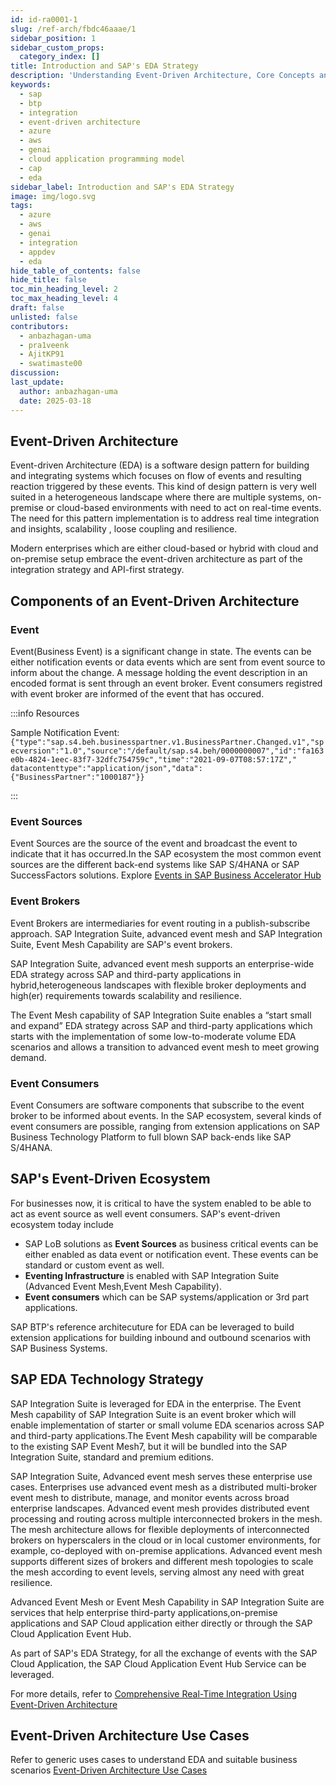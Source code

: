 ```yaml
---
id: id-ra0001-1
slug: /ref-arch/fbdc46aaae/1
sidebar_position: 1
sidebar_custom_props:
  category_index: []
title: Introduction and SAP's EDA Strategy
description: 'Understanding Event-Driven Architecture, Core Concepts and Building Blocks.'
keywords:
  - sap
  - btp
  - integration
  - event-driven architecture
  - azure
  - aws
  - genai
  - cloud application programming model
  - cap
  - eda
sidebar_label: Introduction and SAP's EDA Strategy
image: img/logo.svg
tags:
  - azure
  - aws
  - genai
  - integration
  - appdev
  - eda
hide_table_of_contents: false
hide_title: false
toc_min_heading_level: 2
toc_max_heading_level: 4
draft: false
unlisted: false
contributors:
  - anbazhagan-uma
  - pra1veenk
  - AjitKP91
  - swatimaste00
discussion: 
last_update:
  author: anbazhagan-uma
  date: 2025-03-18
---
```


## Event-Driven Architecture

Event-driven Architecture (EDA) is a software design pattern for building and integrating systems which focuses on flow of events and resulting reaction triggered by these events. This kind of design pattern is very well suited in a heterogeneous landscape where there are multiple systems, on-premise or cloud-based environments with need to act on real-time events. The need for this pattern implementation is to address real time integration and insights, scalability , loose coupling and resilience.

Modern enterprises which are either cloud-based or hybrid with cloud and on-premise setup embrace the event-driven architecture as part of the integration strategy and API-first strategy. 

## Components of an Event-Driven Architecture

### Event
Event(Business Event) is a significant change in state. The events can be either notification events or data events which are sent from event source to inform about the change. A message holding the event description in an encoded format is sent through an event broker. Event consumers registred with event broker are informed of the event that has occured.

:::info Resources

Sample Notification Event: 
```{"type":"sap.s4.beh.businesspartner.v1.BusinessPartner.Changed.v1","specversion":"1.0","source":"/default/sap.s4.beh/0000000007","id":"fa163e0b-4824-1eec-83f7-32dfc754759c","time":"2021-09-07T08:57:17Z"," datacontenttype":"application/json","data":{"BusinessPartner":"1000187"}}```

:::

### Event Sources
Event Sources are the source of the event and broadcast the event to indicate that it has occurred.In the SAP ecosystem the most common event sources are the different back-end systems like SAP S/4HANA or SAP SuccessFactors solutions.
Explore [Events in SAP Business Accelerator Hub](https://api.sap.com/content-type/Events/events/events)

### Event Brokers
Event Brokers are intermediaries for event routing in a publish-subscribe approach. SAP Integration Suite, advanced event mesh and SAP Integration Suite, Event Mesh Capability are SAP's event brokers.

SAP Integration Suite, advanced event mesh supports an enterprise-wide EDA strategy across SAP and third-party applications in hybrid,heterogeneous landscapes with flexible broker deployments and high(er) requirements towards scalability and resilience.

The Event Mesh capability of SAP Integration Suite enables a “start small and expand” EDA strategy across SAP and third-party applications which starts with the implementation of some low-to-moderate volume EDA scenarios and allows a transition to advanced event mesh to meet growing demand.

### Event Consumers
Event Consumers are software components that subscribe to the event broker to be informed about events. In the SAP ecosystem, several kinds of event consumers are possible, ranging from extension applications on SAP Business Technology Platform to full blown SAP back-ends like SAP S/4HANA.

## SAP's Event-Driven Ecosystem

For businesses now, it is critical to have the system enabled to be able to act as event source as well event consumers. SAP's event-driven ecosystem today include 
- SAP LoB solutions as **Event Sources** as business critical events can be either enabled as data event or notification event. These events can be standard or custom event as well. 
- **Eventing Infrastructure** is enabled with SAP Integration Suite (Advanced Event Mesh,Event Mesh Capability).
- **Event consumers** which can be SAP systems/application or 3rd part applications.

SAP BTP's reference architecuture for EDA can be leveraged to build extension applications for building inbound and outbound scenarios with SAP Business Systems.

## SAP EDA Technology Strategy

SAP Integration Suite is leveraged for EDA in the enterprise. The Event Mesh capability of SAP Integration Suite is an event broker which will enable implementation of starter or small volume EDA scenarios across SAP and third-party applications.The Event Mesh capability will be comparable to the existing SAP Event Mesh7, but it will be bundled into the SAP Integration Suite, standard and premium editions.

SAP Integration Suite, Advanced event mesh serves these enterprise use cases. Enterprises use advanced event mesh as a distributed multi-broker event mesh to distribute, manage, and monitor events across broad enterprise landscapes. Advanced event mesh provides distributed event processing and routing across multiple interconnected brokers in the mesh. The mesh architecture allows for flexible deployments of interconnected brokers on hyperscalers in the cloud or in local customer environments, for example, co-deployed with on-premise applications. Advanced event mesh supports different sizes of brokers and different mesh topologies to scale the mesh according to event levels, serving almost any need with great resilience.

Advanced Event Mesh or Event Mesh Capability in SAP Integration Suite are services that help enterprise third-party applications,on-premise applications and SAP Cloud application either directly or through the SAP Cloud Application Event Hub.

As part of SAP's EDA Strategy, for all the exchange of events with the SAP Cloud Application, the SAP Cloud Application Event Hub Service can be leveraged. 

For more details, refer to [Comprehensive Real-Time Integration Using Event-Driven Architecture](https://www.sap.com/documents/2024/10/f41de944-dc7e-0010-bca6-c68f7e60039b.html)

## Event-Driven Architecture Use Cases

Refer to generic uses cases to understand EDA and suitable business scenarios
[Event-Driven Architecture Use Cases](https://learning.sap.com/learning-journeys/discovering-event-driven-integration-with-sap-integration-suite-advanced-event-mesh/presenting-event-driven-architecture-use-cases_babe31d3-d20d-4370-8f02-2f277f8033d5)